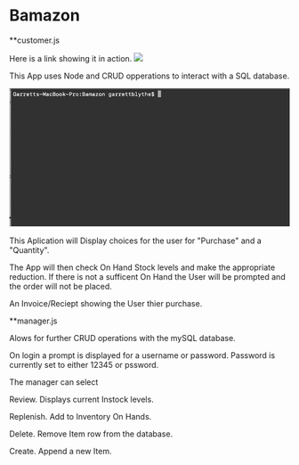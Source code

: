 # Bamazon

**customer.js

Here is a link showing it in action.
![](https://drive.google.com/file/d/1mCRMYHlnDHgeOskeTa8hOcbMq3qR8PUk/view)

This App uses Node and CRUD opperations to interact with a SQL database.

![](https://github.com/gjblythe/Bamazon/raw/master/bamazonCustomer.gif)

This Aplication will Display choices for the user for "Purchase" and a "Quantity".

The App will then check On Hand Stock levels and make the appropriate reduction. If there is not a sufficent On Hand the User will be prompted and the order will not be placed. 

An Invoice/Reciept showing the User thier purchase.

**manager.js

Alows for further CRUD operations with the mySQL database.

On login a prompt is displayed for a username or password.
Password is currently set to either 12345 or pssword.

The manager can select
  
Review. 
Displays current Instock levels.

Replenish.
Add to Inventory On Hands.

Delete.
Remove Item row from the database.

Create.
Append a new Item.
